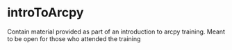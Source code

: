 # introToArcpy

Contain material provided as part of an introduction to arcpy training.
Meant to be open for those who attended the training
